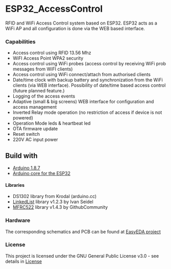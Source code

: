 # ESP32_AccessControl
RFID and WiFi Access Control system based on ESP32.
ESP32 acts as a WiFi AP and all configuration is done via the WEB based interface.

### Capabilities
- Access control using RFID 13.56 Mhz
- WiFI Access Point WPA2 security
- Access control using WiFi probes (access control by receiving WiFi prob messages from WiFI clients)
- Access control using WiFi connect/attach from authorised clients
- Date/time clock with backup battery and synchronization from the WiFi clients (via WEB interface). Possibility of date/time based access control (future planned feature.)
- Logging of the access events
- Adaptive (small & big screens) WEB interface for configuration and access management
- Inverted Relay mode operation (no restriction of access if device is not powered)
- Operation Mode leds & heartbeat led 
- OTA firmware update
- Reset switch
- 220V AC input power

## Build with
- [Arduino 1.8.7](https://www.arduino.cc/)  
- [Arduino core for the ESP32](https://github.com/espressif/arduino-esp32)

#### Libraries
- DS1302 library from Krodal (arduino.cc)  
- [LinkedList](https://github.com/ivanseidel/LinkedList) library v1.2.3 by Ivan Seidel  
- [MFRC522](https://github.com/miguelbalboa/rfid) library v1.4.3 by GithubCommunity

### Hardware
The corresponding schematics and PCB can be found at [EasyEDA project](https://easyeda.com/wonderer643/esp32_access)

### License
This project is licensed under the GNU General Public License v3.0 - see details in [License](LICENSE)
